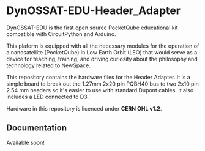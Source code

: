 # DynOSSAT-EDU-Header_Adapter
DynOSSAT-EDU is the first open source PocketQube educational kit compatible with CircuitPython and Arduino.

This plaform is equipped with all the necessary modules for the operation of a nanosatellite (PocketQube)
in Low Earth Orbit (LEO) that would serve as a device for teaching, training, and driving curiosity about the philosophy and technology related to NewSpace.

This repository contains the hardware files for the Header Adapter. It is a simple board to break out the 1.27mm 2x20 pin PQBH40 bus to two 2x10 pin 2.54 mm
headers so it's easier to use with standard Dupont cables. It also includes a LED connected to D3.

Hardware in this repository is licenced under **CERN OHL v1.2**.

## Documentation

Available soon!